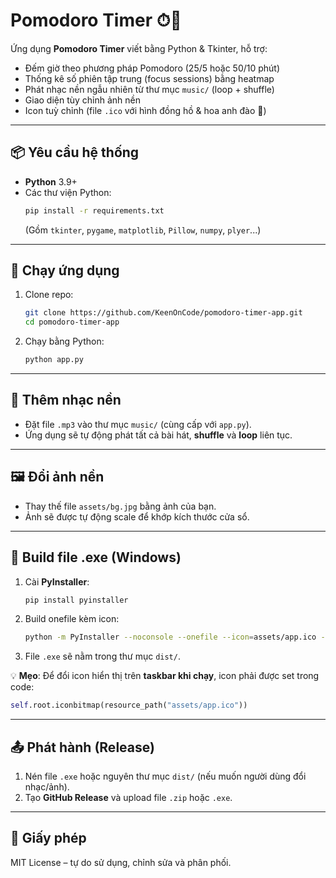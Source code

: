 # Pomodoro Timer ⏱🌸

Ứng dụng **Pomodoro Timer** viết bằng Python & Tkinter, hỗ trợ:
- Đếm giờ theo phương pháp Pomodoro (25/5 hoặc 50/10 phút)
- Thống kê số phiên tập trung (focus sessions) bằng heatmap
- Phát nhạc nền ngẫu nhiên từ thư mục `music/` (loop + shuffle)
- Giao diện tùy chỉnh ảnh nền
- Icon tuỳ chỉnh (file `.ico` với hình đồng hồ & hoa anh đào 🌸)

---

## 📦 Yêu cầu hệ thống
- **Python** 3.9+
- Các thư viện Python:
  ```bash
  pip install -r requirements.txt
  ```
  (Gồm `tkinter`, `pygame`, `matplotlib`, `Pillow`, `numpy`, `plyer`...)

---

## 🚀 Chạy ứng dụng
1. Clone repo:
   ```bash
   git clone https://github.com/KeenOnCode/pomodoro-timer-app.git
   cd pomodoro-timer-app
   ```

2. Chạy bằng Python:
   ```bash
   python app.py
   ```

---

## 🎵 Thêm nhạc nền
- Đặt file `.mp3` vào thư mục `music/` (cùng cấp với `app.py`).
- Ứng dụng sẽ tự động phát tất cả bài hát, **shuffle** và **loop** liên tục.

---

## 🖼 Đổi ảnh nền
- Thay thế file `assets/bg.jpg` bằng ảnh của bạn.
- Ảnh sẽ được tự động scale để khớp kích thước cửa sổ.

---

## 📌 Build file .exe (Windows)
1. Cài **PyInstaller**:
   ```bash
   pip install pyinstaller
   ```

2. Build onefile kèm icon:
   ```bash
   python -m PyInstaller --noconsole --onefile --icon=assets/app.ico --add-data "assets;assets" --add-data "music;music" app.py
   ```

3. File `.exe` sẽ nằm trong thư mục `dist/`.

💡 **Mẹo**: Để đổi icon hiển thị trên **taskbar khi chạy**, icon phải được set trong code:
```python
self.root.iconbitmap(resource_path("assets/app.ico"))
```

---

## 📤 Phát hành (Release)
1. Nén file `.exe` hoặc nguyên thư mục `dist/` (nếu muốn người dùng đổi nhạc/ảnh).
2. Tạo **GitHub Release** và upload file `.zip` hoặc `.exe`.

---

## 📄 Giấy phép
MIT License – tự do sử dụng, chỉnh sửa và phân phối.
